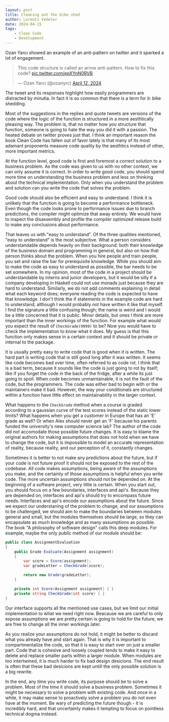 ```yaml
---
layout: post
title: Cleaning out the bike shed
author: Lorentz Vedeler
date: 2024-04-15
tags:
    - Clean Code
    - Development
---
```


Ozan Yarcı showed an example of an anti-pattern on twitter and it sparked
a lot of engagement.

<blockquote class="twitter-tweet"><p lang="en" dir="ltr">This code structure is called an arrow anti-pattern. How to fix this code? <a href="https://t.co/epXYnN0RVB">pic.twitter.com/epXYnN0RVB</a></p>&mdash; Ozan Yarcı (@ozanyrc) <a href="https://twitter.com/ozanyrc/status/1778921269670342776?ref_src=twsrc%5Etfw">April 12, 2024</a></blockquote> <script async src="https://platform.twitter.com/widgets.js" charset="utf-8"></script>


The tweet and its responses highlight how easily programmers are distracted by
minutia. In fact it is so common that there is a term for it: bike shedding.

Most of the suggestions in the replies and quote tweets are versions of the code
where the logic of the function is structured in a more aesthtically pleasing
way. The problem is, that no matter how you structure that function, someone is
going to hate the way you did it with a passion. The heated debate on twitter
proves just that. I think an important reason the book Clean Code has fallen out
of favor lately is that many of its most adamant proponents measure code quality
by the aesthtics instead of other, more important metrics.

At the function level, good code is first and foremost a correct solution to a
business problem. As the code was given to us with no other context, we can only
assume it is correct. In order to write good code, you should spend more time on
understanding the business problem and less on thinking about the technical
implementation. Only when you understand the problem and solution can you write
the code that solves the problem.

Good code should also be efficient and easy to understand. I think it is
unlikely that the function is going to become a performance bottleneck. Even
though the code looks prone to performance issues due to branch predictions, the
compiler might optimize that away entirely. We would have to inspect the
disassembly and profile the compiler optimized release build to make any
conclusions about performance.

That leaves us with "easy to understand". Of the three qualities mentioned,
"easy to understand" is the most subjective. What a person considers
understandable depends heavily on their background: both their knowledge of the
business domain and programming in general, but also on how that person thinks
about the problem. When you hire people and train people, you set and raise the
bar for prerequisite knowledge. While you should aim to make the code as easy to
understand as possible, the bar needs to be set somewhere. In my opinion, most
of the code in a project should be understandable by interns and junior
developers, but it would be silly if a company developing in Haskell could not
use monads just because they are hard to understand. Similarly, we do not add
comments explaining in detail what each keyword does; everyone reading the code
is expected to have that knowledge. I don't think the if statements in the
example code are hard to understand, although I would probably not have written
it like that myself. I find the signature a little confusing though; the name is
weird and I would be a little concerned that it is public. Minor details, but
ones I think are more important than the inner workings of the function. For
example what would you expect the result of `CheckGrade(9999)` to be? Now you
would have to check the implementation to know what it does. My guess is that
this function only makes sense in a certain context and it should be private or
internal to the package.

It is usually pretty easy to write code that is good when it is written. The
hard part is writing code that is still good long after it was written. It seems
like code becomes bad over time, often referred to as code rot. I think that is
a bad term, because it sounds like the code is just going to rot by itself; like
if you forget the code in the back of the fridge, after a while its just going
to spoil. When code becomes unmaintainable, it is not the fault of the code, but
the programmers. The code was either bad to begin with or the maintainers make
it bad. However, the way your conditionals are structured within a function have
little effect on maintainability in the larger context.

What happens to the `CheckGrade` method when a course is graded according to a
gaussian curve of the test scores instead of the static lower limits? What
happens when you get a customer in Europe that has an 'E' grade as well? Or when
Alex should never get an 'F' because his parents funded the university's new
computer science lab? The author of the code did not accomodate those possible
future changes. It is easy to blame the original authors for making assumptions
that does not hold when we have to change the code, but it is impossible to
model an accurate representation of reality, because reality, and our perception
of it, constantly changes.

Sometimes it is better to not make any predictions about the future, but if your
code is not future proof it should not be exposed to the rest of the codebase.
All code makes assumptions, being aware of the assumptions you make, and the
certainty of those assumptions is helpful when you write code. The more
uncertain assumptions should not be depended on. At the beginning of a software
project, very little is certain. When you start out, you should focus on a few
boundaries, interfaces and api's. Because they are depended on, interfaces and
api's should try to encompass future needs. Interfaces and api's encode our
assumptions about the future. Since we expect our understaning of the problem to
change, and our assumptions to be challenged, we should aim to make the
boundaries between modules general and small, but the modules themselves should
be large, so they can encapsulate as much knowledge and as many assumptions as
possible. The book "A philosophy of software design" calls this deep modules.
For example, maybe the only public method of our module should be:

```csharp
public class AssignmentEvaluation
{
    public Grade Evaluate(Assignment assignment)
    {
        var score = Score(assignment);
        var gradeLetter = CheckGrade(score);

        return new Grade(gradeLetter);
    }

    private int Score(Assignment assignment) { }
    private string CheckGrade(int score) { }
} 
```

Our interface supports all the mentioned use cases, but we limit our initial
implementation to what we need right now. Beacause we are careful to only expose
assumptions we are pretty certain is going to hold for the future, we are free
to change all the inner workings later.

As you realize your assumptions do not hold, it might be better to discard what
you already have and start again. That is why it is important to
compartmentalize the code, so that it is easy to start over on just a smaller
part. Code that is cohesive and loosely coupled tends to make it easy to delete
and replace smaller parts within a larger module. When modules are too
intertwined, it is much harder to fix bad design desicions. The end result is
often that these bad desicions are kept untill the only possible solution is a
big rewrite.

In the end, any time you write code, its purpose should be to solve a problem.
Most of the time it should solve a business problem. Sometimes it might be
necessary to solve a problem with existing code. And once in a while, it may
make sense to proactively solve a problem you do not even have at the moment. Be
wary of predicting the future though - it is incredibly hard, and that
uncertainty makes it tempting to focus on pointless technical dogma instead.